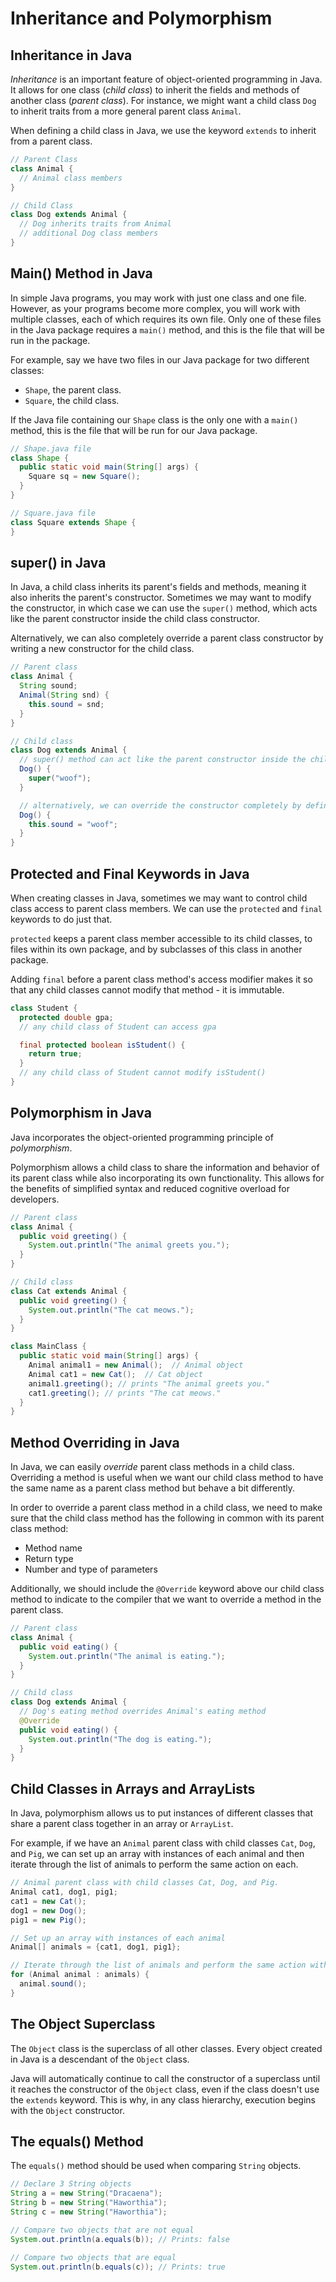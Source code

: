# Inheritance and Polymorphism

## Inheritance in Java

_Inheritance_ is an important feature of object-oriented programming in Java. It allows for one class (_child class_) to inherit the fields and methods of another class (_parent class_). For instance, we might want a child class `Dog` to inherit traits from a more general parent class `Animal`.

When defining a child class in Java, we use the keyword `extends` to inherit from a parent class.

```java
// Parent Class
class Animal {
  // Animal class members
}

// Child Class
class Dog extends Animal {
  // Dog inherits traits from Animal
  // additional Dog class members
}
```

## Main() Method in Java

In simple Java programs, you may work with just one class and one file. However, as your programs become more complex, you will work with multiple classes, each of which requires its own file. Only one of these files in the Java package requires a `main()` method, and this is the file that will be run in the package.

For example, say we have two files in our Java package for two different classes:

-   `Shape`, the parent class.
-   `Square`, the child class.

If the Java file containing our `Shape` class is the only one with a `main()` method, this is the file that will be run for our Java package.

```java
// Shape.java file
class Shape {
  public static void main(String[] args) {
    Square sq = new Square();
  }
}

// Square.java file
class Square extends Shape {
}
```

## super() in Java

In Java, a child class inherits its parent's fields and methods, meaning it also inherits the parent's constructor. Sometimes we may want to modify the constructor, in which case we can use the `super()` method, which acts like the parent constructor inside the child class constructor.

Alternatively, we can also completely override a parent class constructor by writing a new constructor for the child class.

```java
// Parent class
class Animal {
  String sound;
  Animal(String snd) {
    this.sound = snd;
  }
}

// Child class
class Dog extends Animal {
  // super() method can act like the parent constructor inside the child class constructor.
  Dog() {
    super("woof");
  }

  // alternatively, we can override the constructor completely by defining a new constructor.
  Dog() {
    this.sound = "woof";
  }
}
```

## Protected and Final Keywords in Java

When creating classes in Java, sometimes we may want to control child class access to parent class members. We can use the `protected` and `final` keywords to do just that.

`protected` keeps a parent class member accessible to its child classes, to files within its own package, and by subclasses of this class in another package.

Adding `final` before a parent class method's access modifier makes it so that any child classes cannot modify that method - it is immutable.

```java
class Student {
  protected double gpa;
  // any child class of Student can access gpa

  final protected boolean isStudent() {
    return true;
  }
  // any child class of Student cannot modify isStudent()
}
```

## Polymorphism in Java

Java incorporates the object-oriented programming principle of _polymorphism_.

Polymorphism allows a child class to share the information and behavior of its parent class while also incorporating its own functionality. This allows for the benefits of simplified syntax and reduced cognitive overload for developers.

```java
// Parent class
class Animal {
  public void greeting() {
    System.out.println("The animal greets you.");
  }
}

// Child class
class Cat extends Animal {
  public void greeting() {
    System.out.println("The cat meows.");
  }
}

class MainClass {
  public static void main(String[] args) {
    Animal animal1 = new Animal();  // Animal object
    Animal cat1 = new Cat();  // Cat object
    animal1.greeting(); // prints "The animal greets you."
    cat1.greeting(); // prints "The cat meows."
  }
}
```

## Method Overriding in Java

In Java, we can easily _override_ parent class methods in a child class. Overriding a method is useful when we want our child class method to have the same name as a parent class method but behave a bit differently.

In order to override a parent class method in a child class, we need to make sure that the child class method has the following in common with its parent class method:

-   Method name
-   Return type
-   Number and type of parameters

Additionally, we should include the `@Override` keyword above our child class method to indicate to the compiler that we want to override a method in the parent class.

```java
// Parent class
class Animal {
  public void eating() {
    System.out.println("The animal is eating.");
  }
}

// Child class
class Dog extends Animal {
  // Dog's eating method overrides Animal's eating method
  @Override
  public void eating() {
    System.out.println("The dog is eating.");
  }
}
```

## Child Classes in Arrays and ArrayLists

In Java, polymorphism allows us to put instances of different classes that share a parent class together in an array or `ArrayList`.

For example, if we have an `Animal` parent class with child classes `Cat`, `Dog`, and `Pig`, we can set up an array with instances of each animal and then iterate through the list of animals to perform the same action on each.

```java
// Animal parent class with child classes Cat, Dog, and Pig.
Animal cat1, dog1, pig1;
cat1 = new Cat();
dog1 = new Dog();
pig1 = new Pig();

// Set up an array with instances of each animal
Animal[] animals = {cat1, dog1, pig1};

// Iterate through the list of animals and perform the same action with each
for (Animal animal : animals) {
  animal.sound();
}
```

## The Object Superclass

The `Object` class is the superclass of all other classes. Every object created in Java is a descendant of the `Object` class.

Java will automatically continue to call the constructor of a superclass until it reaches the constructor of the `Object` class, even if the class doesn't use the `extends` keyword. This is why, in any class hierarchy, execution begins with the `Object` constructor.

## The equals() Method

The `equals()` method should be used when comparing `String` objects.

```java
// Declare 3 String objects
String a = new String("Dracaena");
String b = new String("Haworthia");
String c = new String("Haworthia");

// Compare two objects that are not equal
System.out.println(a.equals(b)); // Prints: false

// Compare two objects that are equal
System.out.println(b.equals(c)); // Prints: true
```
